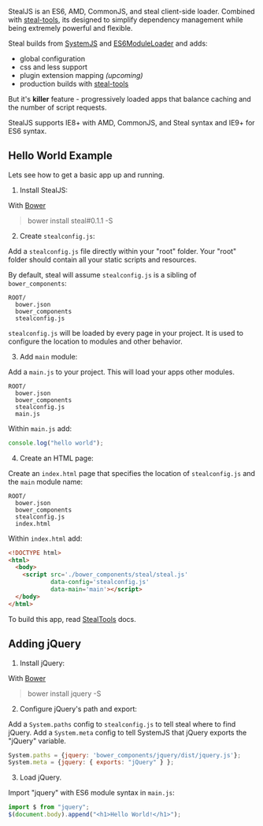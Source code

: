 StealJS is an ES6, AMD, CommonJS, and steal client-side loader. Combined with 
[steal-tools](https://github.com/bitovi/steal-tools/tree/systemjs), its designed
to simplify dependency management while being extremely powerful and flexible.

Steal builds from [SystemJS](https://github.com/systemjs/systemjs) and 
[ES6ModuleLoader](https://github.com/ModuleLoader/es6-module-loader) and adds:

 - global configuration
 - css and less support
 - plugin extension mapping _(upcoming)_
 - production builds with [steal-tools](https://github.com/bitovi/steal-tools/tree/systemjs)

But it's __killer__ feature - progressively loaded apps that balance caching and the 
number of script requests.

StealJS supports IE8+ with AMD, CommonJS, and Steal syntax and IE9+ for ES6 syntax.

## Hello World Example

Lets see how to get a basic app up and running.

1. Install StealJS:

With [Bower](http://bower.io/)

> bower install steal#0.1.1 -S

2. Create `stealconfig.js`:

Add a `stealconfig.js` file directly within your "root" folder. Your
"root" folder should contain all your static scripts and resources.

By default, steal will assume `stealconfig.js` is a sibling of `bower_components`:

    ROOT/
      bower.json
      bower_components
      stealconfig.js
    
`stealconfig.js` will be loaded by every page in your project.  It is used to configure
the location to modules and other behavior.    
    
3. Add `main` module:

Add a `main.js` to your project. This will load your apps other modules.

    ROOT/
      bower.json
      bower_components
      stealconfig.js
      main.js
      
Within `main.js` add:

```js
console.log("hello world");
```
 
4. Create an HTML page:

Create an `index.html` page that specifies the location of `stealconfig.js` and
the `main` module name:

    ROOT/
      bower.json
      bower_components
      stealconfig.js
      index.html

Within `index.html` add:

```html
<!DOCTYPE html>
<html>
  <body>
    <script src='./bower_components/steal/steal.js'
            data-config='stealconfig.js'
            data-main='main'></script>
  </body>
</html>
```

To build this app, read [StealTools](https://github.com/bitovi/steal-tools/tree/systemjs) docs.


## Adding jQuery

1. Install jQuery:

With [Bower](http://bower.io/)

> bower install jquery -S

2. Configure jQuery's path and export:

Add a `System.paths` config to `stealconfig.js` to tell steal where to find
jQuery. Add a `System.meta` config to tell SystemJS that jQuery exports the "jQuery"
variable.

```js
System.paths = {jquery: 'bower_components/jquery/dist/jquery.js'};
System.meta = {jquery: { exports: "jQuery" } };
```

3. Load jQuery.

Import "jquery" with ES6 module syntax in `main.js`:

```js
import $ from "jquery";
$(document.body).append("<h1>Hello World!</h1>");
```

